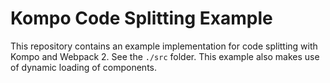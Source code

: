 # Kompo Code Splitting Example

This repository contains an example implementation for code splitting with Kompo and Webpack 2. See the `./src` folder. This example also makes use of dynamic loading of components.